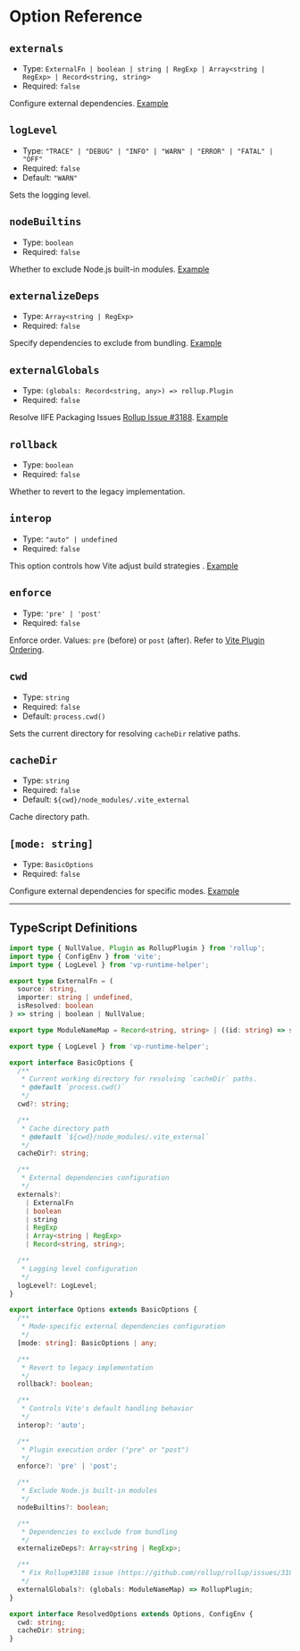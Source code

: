 # Option Reference

## `externals`
* Type: `ExternalFn | boolean | string | RegExp | Array<string | RegExp> | Record<string, string>`
* Required: `false`

Configure external dependencies. [Example](/plugins/vite-plugin-external/usage#basic-usage)

## `logLevel`
* Type: `"TRACE" | "DEBUG" | "INFO" | "WARN" | "ERROR" | "FATAL" | "OFF"`
* Required: `false`
* Default: `"WARN"`

Sets the logging level.

## `nodeBuiltins`
* Type: `boolean`
* Required: `false`

Whether to exclude Node.js built-in modules. [Example](/plugins/vite-plugin-external/usage#excluding-dependencies-during-build)

## `externalizeDeps`
* Type: `Array<string | RegExp>`
* Required: `false`

Specify dependencies to exclude from bundling. [Example](/plugins/vite-plugin-external/usage#excluding-dependencies-during-build)

## `externalGlobals`
* Type: `(globals: Record<string, any>) => rollup.Plugin`
* Required: `false`

Resolve IIFE Packaging Issues [Rollup Issue #3188](https://github.com/rollup/rollup/issues/3188). [Example](/plugins/vite-plugin-external/usage#solving-iife-build-issues)

## `rollback`
* Type: `boolean`
* Required: `false`

Whether to revert to the legacy implementation.

## `interop`
* Type: `"auto" | undefined`
* Required: `false`

This option controls how Vite adjust build strategies
. [Example](/plugins/vite-plugin-external/usage#adjusting-build-strategies)

## `enforce`
* Type: `'pre' | 'post'`
* Required: `false`

Enforce order. Values: `pre` (before) or `post` (after). Refer to [Vite Plugin Ordering](https://vite.dev/guide/api-plugin#plugin-ordering).

## `cwd`
* Type: `string`
* Required: `false`
* Default: `process.cwd()`

Sets the current directory for resolving `cacheDir` relative paths.

## `cacheDir`
* Type: `string`
* Required: `false`
* Default: `${cwd}/node_modules/.vite_external`

Cache directory path.

## `[mode: string]`
* Type: `BasicOptions`
* Required: `false`

Configure external dependencies for specific modes. [Example](/plugins/vite-plugin-external/usage#multi-mode-configuration)

---

## TypeScript Definitions

```typescript
import type { NullValue, Plugin as RollupPlugin } from 'rollup';
import type { ConfigEnv } from 'vite';
import type { LogLevel } from 'vp-runtime-helper';

export type ExternalFn = (
  source: string,
  importer: string | undefined,
  isResolved: boolean
) => string | boolean | NullValue;

export type ModuleNameMap = Record<string, string> | ((id: string) => string);

export type { LogLevel } from 'vp-runtime-helper';

export interface BasicOptions {
  /**
   * Current working directory for resolving `cacheDir` paths.
   * @default `process.cwd()`
   */
  cwd?: string;

  /**
   * Cache directory path
   * @default `${cwd}/node_modules/.vite_external`
   */
  cacheDir?: string;

  /**
   * External dependencies configuration
   */
  externals?:
    | ExternalFn
    | boolean
    | string
    | RegExp
    | Array<string | RegExp>
    | Record<string, string>;

  /**
   * Logging level configuration
   */
  logLevel?: LogLevel;
}

export interface Options extends BasicOptions {
  /**
   * Mode-specific external dependencies configuration
   */
  [mode: string]: BasicOptions | any;

  /**
   * Revert to legacy implementation
   */
  rollback?: boolean;

  /**
   * Controls Vite's default handling behavior
   */
  interop?: 'auto';

  /**
   * Plugin execution order ("pre" or "post")
   */
  enforce?: 'pre' | 'post';

  /**
   * Exclude Node.js built-in modules
   */
  nodeBuiltins?: boolean;

  /**
   * Dependencies to exclude from bundling
   */
  externalizeDeps?: Array<string | RegExp>;

  /**
   * Fix Rollup#3188 issue (https://github.com/rollup/rollup/issues/3188)
   */
  externalGlobals?: (globals: ModuleNameMap) => RollupPlugin;
}

export interface ResolvedOptions extends Options, ConfigEnv {
  cwd: string;
  cacheDir: string;
}
```